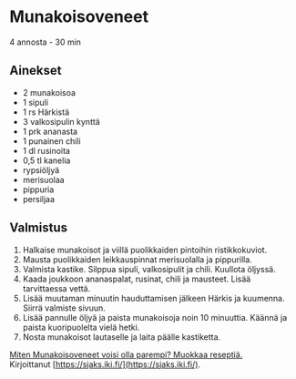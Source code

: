# Munakoisoveneet
4 annosta - 30 min


## Ainekset
- 2 munakoisoa
- 1 sipuli
- 1 rs Härkistä
- 3 valkosipulin kynttä
- 1 prk ananasta
- 1 punainen chili
- 1 dl rusinoita
- 0,5 tl kanelia
- rypsiöljyä
- merisuolaa
- pippuria
- persiljaa


## Valmistus
1. Halkaise munakoisot ja viillä puolikkaiden pintoihin ristikkokuviot.
2. Mausta puolikkaiden leikkauspinnat merisuolalla ja pippurilla.
3. Valmista kastike. Silppua sipuli, valkosipulit ja chili. Kuullota öljyssä.
4. Kaada joukkoon ananaspalat, rusinat, chili ja mausteet. Lisää tarvittaessa vettä.
5. Lisää muutaman minuutin hauduttamisen jälkeen Härkis ja kuumenna. Siirrä valmiste sivuun.
6. Lisää pannulle öljyä ja paista munakoisoja noin 10 minuuttia. Käännä ja paista kuoripuolelta vielä hetki.
7. Nosta munakoisot lautaselle ja laita päälle kastiketta.



[Miten Munakoisoveneet voisi olla parempi? Muokkaa reseptiä.](https://github.com/sjaks/cookbook/edit/master/src/munakoisoveneet.md)  
Kirjoittanut [https://sjaks.iki.fi/](https://sjaks.iki.fi/).